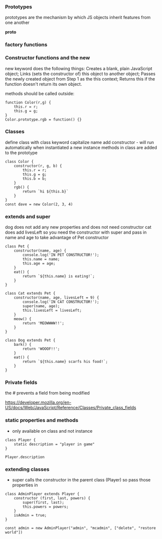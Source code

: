 ### Prototypes

prototypes are the mechanism by which JS objects inherit features from one another

**proto**

### factory functions

### Constructor functions and the new

new keyword does the following things:
Creates a blank, plain JavaScript object;
Links (sets the constructor of) this object to another object;
Passes the newly created object from Step 1 as the this context;
Returns this if the function doesn't return its own object.

methods should be called outside:

```
function Color(r,g) {
    this.r = r;
    this.g = g;
}
Color.prototype.rgb = function() {}
```

### Classes

define class with class keyword
capitalize name
add constructor - will run automatically when instantiated a new instance
methods in class are added to the prototype

```
class Color {
    constructor(r, g, b) {
        this.r = r;
        this.g = g;
        this.b = b;
    }
    rgb() {
        return `hi ${this.b}`
    }
}
const dave = new Color(2, 3, 4)
```

### extends and super

dog does not add any new properties and does not need constructor
cat does add livesLeft so you need the constructor with super and pass in name and age to take advantage of Pet constructor

```
class Pet {
	constructor(name, age) {
		console.log('IN PET CONSTRUCTOR!');
		this.name = name;
		this.age = age;
	}
	eat() {
		return `${this.name} is eating!`;
	}
}

class Cat extends Pet {
	constructor(name, age, livesLeft = 9) {
		console.log('IN CAT CONSTRUCTOR!');
		super(name, age);
		this.livesLeft = livesLeft;
	}
	meow() {
		return 'MEOWWWW!!';
	}
}

class Dog extends Pet {
	bark() {
		return 'WOOOF!!';
	}
	eat() {
		return `${this.name} scarfs his food!`;
	}
}

```

### Private fields

the # prevents a field from being modified

https://developer.mozilla.org/en-US/docs/Web/JavaScript/Reference/Classes/Private_class_fields

### static properties and methods

- only available on class and not instance

```
class Player {
	static description = "player in game"
}

Player.description
```

### extending classes

- super calls the constructor in the parent class (Player) so pass those properties in

```
class AdminPlayer extends Player {
	constructor (first, last, powers) {
		super(first, last);
		this.powers = powers;
	}
	isAdmin = true;
}

const admin = new AdminPlayer("admin", "mcadmin", ["delete", "restore world"])
```

